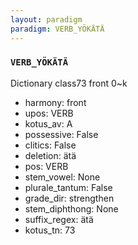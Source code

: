 ```yaml
---
layout: paradigm
paradigm: VERB_YÖKÄTÄ
---
```

### ` VERB_YÖKÄTÄ `

Dictionary class73 front 0~k
* harmony: front
* upos: VERB
* kotus_av: A
* possessive: False
* clitics: False
* deletion: ätä
* pos: VERB
* stem_vowel: None
* plurale_tantum: False
* grade_dir: strengthen
* stem_diphthong: None
* suffix_regex: ätä
* kotus_tn: 73
